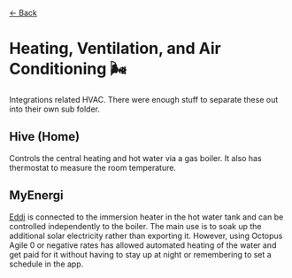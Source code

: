 [<- Back](README.md)
# Heating, Ventilation, and Air Conditioning 🌬
Integrations related HVAC. There were enough stuff to separate these out into their own sub folder.

## Hive (Home)
Controls the central heating and hot water via a gas boiler. It also has thermostat to measure the room temperature.

## MyEnergi
[Eddi](https://github.com/CJNE/ha-myenergi) is connected to the immersion heater in the hot water tank and can be controlled independently to the boiler. The main use is to soak up the additional solar electricity rather than exporting it. However, using Octopus Agile 0 or negative rates has allowed automated heating of the water and get paid for it without having to stay up at night or remembering to set a schedule in the app.
